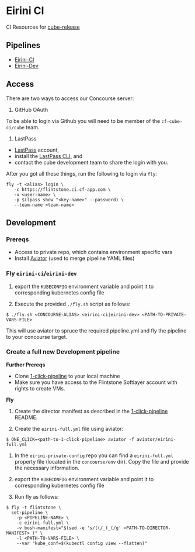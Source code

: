# Eirini CI

CI Resources for [cube-release](https://github.com/andrew-edgar/cube-release)

## Pipelines

- [Eirini-CI](https://flintstone.ci.cf-app.com/teams/cube/pipelines/eirini-release-ci)
- [Eirini-Dev](https://flintstone.ci.cf-app.com/teams/eirini/pipelines/eirini-dev)

## Access 

There are two ways to access our Concourse server:

1. GitHub OAuth

To be able to login via Github you will need to be member of the `cf-cube-ci/cube` team. 

1. LastPass

- [LastPass](https://lastpass.com) account,  
- install the [LastPass CLI](https://github.com/lastpass/lastpass-cli), and 
- contact the cube development team to share the login with you.

After you got all these things, run the following to login via `fly`:

```
fly -t <alias> login \
   -c https://flintstone.ci.cf-app.com \
   -u <user-name> \
   -p $(lpass show "<key-name>" --password) \
   --team-name <team-name>
```

## Development

### Prereqs

- Access to private repo, which contains environment specific vars
- Install [Aviator](https://github.com/JulzDiverse/aviator) (used to merge pipeline YAML files)

### Fly `eirini-ci`/`eirini-dev`

1. export the `KUBECONFIG` environment variable and point it to corresponding kubernetes config file

1. Execute the provided `./fly.sh` script as follows:

```
$ ./fly.sh <CONCOURSE-ALIAS> <eirini-ci|eirini-dev> <PATH-TO-PRIVATE-VARS-FILE>
```

This will use aviator to spruce the required pipeline.yml and fly the pipeline to your concourse target.

### Create a full new Development pipeline

**Further Prereqs**

- Clone [1-click-pipeline](https://github.com/petergtz/1-click-bosh-lite-pipeline) to your local machine
- Make sure you have access to the Flintstone Softlayer account with rights to create VMs. 

**Fly**

1. Create the director manifest as described in the [1-click-pipeline](https://github.com/petergtz/1-click-bosh-lite-pipeline/#creating-a-bosh-lite-using-a-concourse-management-pipeline) README.

1. Create the `eirini-full.yml` file using aviator:

`$ ONE_CLICK=<path-to-1-click-pipeline> aviator -f aviator/eirini-full.yml`


1. In the `eirini-private-config` repo you can find a `eirini-full.yml` property file (located in the `concourse/env` dir). Copy the file and provide the necessary information. 

1. export the `KUBECONFIG` environment variable and point it to corresponding kubernetes config file

1. Run fly as follows:

```
$ fly -t flintstone \
  set-pipeline \
    -p <PIPELINE-NAME> \
    -c eirini-full.yml \
    -v bosh-manifest="$(sed -e 's/((/_(_(/g' <PATH-TO-DIRECTOR-MANIFEST> )" \
    -l <PATH-TO-VARS-FILE> \
    --var "kube_conf=$(kubectl config view --flatten)"
```
